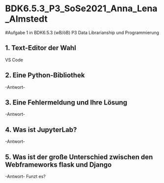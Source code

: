 # BDK6.5.3_P3_SoSe2021_Anna_Lena_Almstedt
#Aufgabe 1 in BDK6.5.3 (wB/öB) P3 Data Librarianship und Programmierung

## 1. Text-Editor der Wahl
VS Code

## 2. Eine Python-Bibliothek
-Antwort-

## 3. Eine Fehlermeldung und Ihre Lösung
-Antwort-

## 4. Was ist JupyterLab?
-Antwort- 

## 5. Was ist der große Unterschied zwischen den Webframeworks flask und Django
-Antwort-
Funzt es?